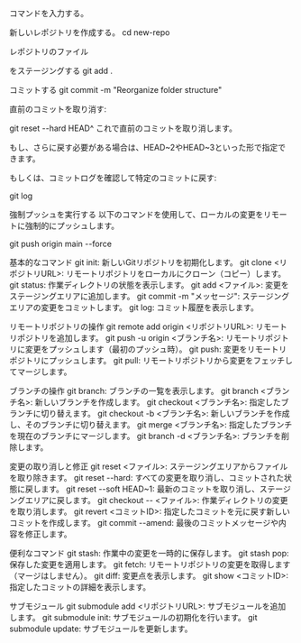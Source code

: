 コマンドを入力する。

新しいレポジトリを作成する。
cd new-repo

レポジトリのファイル

をステージングする
git add .

コミットする
git commit -m "Reorganize folder structure"

直前のコミットを取り消す:


git reset --hard HEAD^
これで直前のコミットを取り消します。

もし、さらに戻す必要がある場合は、HEAD~2やHEAD~3といった形で指定できます。

もしくは、コミットログを確認して特定のコミットに戻す:

git log

強制プッシュを実行する
以下のコマンドを使用して、ローカルの変更をリモートに強制的にプッシュします。

git push origin main --force


基本的なコマンド
git init: 新しいGitリポジトリを初期化します。
git clone <リポジトリURL>: リモートリポジトリをローカルにクローン（コピー）します。
git status: 作業ディレクトリの状態を表示します。
git add <ファイル>: 変更をステージングエリアに追加します。
git commit -m "メッセージ": ステージングエリアの変更をコミットします。
git log: コミット履歴を表示します。

リモートリポジトリの操作
git remote add origin <リポジトリURL>: リモートリポジトリを追加します。
git push -u origin <ブランチ名>: リモートリポジトリに変更をプッシュします（最初のプッシュ時）。
git push: 変更をリモートリポジトリにプッシュします。
git pull: リモートリポジトリから変更をフェッチしてマージします。

ブランチの操作
git branch: ブランチの一覧を表示します。
git branch <ブランチ名>: 新しいブランチを作成します。
git checkout <ブランチ名>: 指定したブランチに切り替えます。
git checkout -b <ブランチ名>: 新しいブランチを作成し、そのブランチに切り替えます。
git merge <ブランチ名>: 指定したブランチを現在のブランチにマージします。
git branch -d <ブランチ名>: ブランチを削除します。

変更の取り消しと修正
git reset <ファイル>: ステージングエリアからファイルを取り除きます。
git reset --hard: すべての変更を取り消し、コミットされた状態に戻します。
git reset --soft HEAD~1: 最新のコミットを取り消し、ステージングエリアに戻します。
git checkout -- <ファイル>: 作業ディレクトリの変更を取り消します。
git revert <コミットID>: 指定したコミットを元に戻す新しいコミットを作成します。
git commit --amend: 最後のコミットメッセージや内容を修正します。

便利なコマンド
git stash: 作業中の変更を一時的に保存します。
git stash pop: 保存した変更を適用します。
git fetch: リモートリポジトリの変更を取得します（マージはしません）。
git diff: 変更点を表示します。
git show <コミットID>: 指定したコミットの詳細を表示します。

サブモジュール
git submodule add <リポジトリURL>: サブモジュールを追加します。
git submodule init: サブモジュールの初期化を行います。
git submodule update: サブモジュールを更新します。